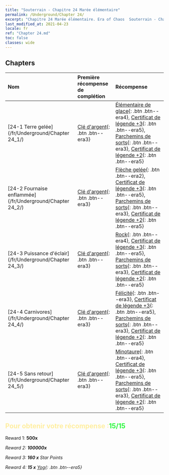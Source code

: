 ```yaml
---
title: "Souterrain - Chapitre 24 Marée élémentaire"
permalink: /Underground/Chapter 24/
excerpt: "Chapitre 24 Marée élémentaire. Era of Chaos  Souterrain - Chapitre 24. Marée élémentaire"
last_modified_at: 2021-04-23
locale: fr
ref: "Chapter 24.md"
toc: false
classes: wide
---
```


## Chapters

  | Nom |  Première récompense de complétion | Récompense |
  |:------------|:------------|:------------| 
  | [24-1 Terre gelée](/fr/Underground/Chapter 24_1/) | [Clé d'argent](/ItemsFR/con_693/){: .btn .btn--era3} | [Élémentaire de glace](/ItemsFR/unt_264/){: .btn .btn--era4}, [Certificat de légende +3](/ItemsFR/mat_88/){: .btn .btn--era5}, [Parchemins de sorts](/ItemsFR/con_694/){: .btn .btn--era3}, [Certificat de légende +2](/ItemsFR/mat_81/){: .btn .btn--era5} |
  | [24-2 Fournaise enflammée](/fr/Underground/Chapter 24_2/) | [Clé d'argent](/ItemsFR/con_693/){: .btn .btn--era3} | [Flèche gelée](/ItemsFR/her_431/){: .btn .btn--era2}, [Certificat de légende +3](/ItemsFR/mat_88/){: .btn .btn--era5}, [Parchemins de sorts](/ItemsFR/con_694/){: .btn .btn--era3}, [Certificat de légende +2](/ItemsFR/mat_81/){: .btn .btn--era5} |
  | [24-3 Puissance d'éclair](/fr/Underground/Chapter 24_3/) | [Clé d'argent](/ItemsFR/con_693/){: .btn .btn--era3} | [Rock](/ItemsFR/unt_221/){: .btn .btn--era4}, [Certificat de légende +3](/ItemsFR/mat_88/){: .btn .btn--era5}, [Parchemins de sorts](/ItemsFR/con_694/){: .btn .btn--era3}, [Certificat de légende +2](/ItemsFR/mat_81/){: .btn .btn--era5} |
  | [24-4 Carnivores](/fr/Underground/Chapter 24_4/) | [Clé d'argent](/ItemsFR/con_693/){: .btn .btn--era3} | [Félicité](/ItemsFR/her_424/){: .btn .btn--era3}, [Certificat de légende +3](/ItemsFR/mat_88/){: .btn .btn--era5}, [Parchemins de sorts](/ItemsFR/con_694/){: .btn .btn--era3}, [Certificat de légende +2](/ItemsFR/mat_81/){: .btn .btn--era5} |
  | [24-5 Sans retour](/fr/Underground/Chapter 24_5/) | [Clé d'argent](/ItemsFR/con_693/){: .btn .btn--era3} | [Minotaure](/ItemsFR/unt_248/){: .btn .btn--era4}, [Certificat de légende +3](/ItemsFR/mat_88/){: .btn .btn--era5}, [Parchemins de sorts](/ItemsFR/con_694/){: .btn .btn--era3}, [Certificat de légende +2](/ItemsFR/mat_81/){: .btn .btn--era5} |


## <span style="color: #ffeea0">Pour obtenir votre récompense :</span><span style="color: #27f73a">15/15</span>

 Reward 1:  **500x** <i class="fas fa-gem"/>

 Reward 2:  **100000x** <i class="fas fa-coins"/>

 Reward 3: **160 x** Star Points

 Reward 4: **15 x** [Yog](/ItemsFR/her_377/){: .btn .btn--era5}

